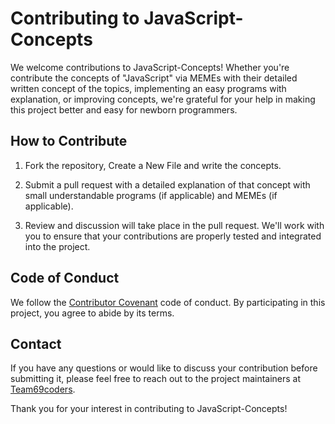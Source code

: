# Contributing to JavaScript-Concepts

We welcome contributions to JavaScript-Concepts! Whether you're contribute the concepts of "JavaScript" via MEMEs with their detailed written concept of the topics, implementing an easy programs with explanation, or improving concepts, we're grateful for your help in making this project better and easy for newborn programmers.

## How to Contribute

1. Fork the repository, Create a New File and write the concepts.

2. Submit a pull request with a detailed explanation of that concept with small understandable programs (if applicable) and MEMEs (if applicable).

3. Review and discussion will take place in the pull request. We'll work with you to ensure that your contributions are properly tested and integrated into the project.

## Code of Conduct

We follow the [Contributor Covenant](https://www.contributor-covenant.org/version/2/0/code_of_conduct/) code of conduct. By participating in this project, you agree to abide by its terms.

## Contact

If you have any questions or would like to discuss your contribution before submitting it, please feel free to reach out to the project maintainers at [Team69coders](https://github.com/Team69coders).

Thank you for your interest in contributing to JavaScript-Concepts!